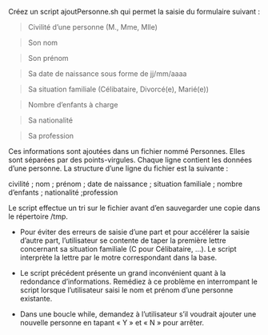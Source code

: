Créez un script ajoutPersonne.sh qui permet la saisie du formulaire suivant :


>	Civilité d’une personne (M., Mme, Mlle)

>	Son nom

>	Son prénom

>	Sa date de naissance sous forme de jj/mm/aaaa

>	Sa situation familiale (Célibataire, Divorcé(e), Marié(e))

>	Nombre d’enfants à charge 

>	Sa nationalité

>	Sa profession


Ces informations sont ajoutées dans un fichier nommé Personnes. Elles sont séparées par des points-virgules. Chaque ligne contient les données d’une personne. La structure d’une ligne du fichier est la suivante :

civilité ; nom ; prénom ; date de naissance ; situation familiale ; nombre d’enfants ; nationalité ;profession


Le script effectue un tri sur le fichier avant d’en sauvegarder une copie dans le répertoire /tmp.

-	Pour éviter des erreurs de saisie d’une part et pour accélérer la saisie d’autre part, l’utilisateur se contente de taper la première lettre concernant sa situation familiale (C pour Célibataire, ...). Le script interprète la lettre par le motre correspondant dans la base.

-	Le script précédent présente un grand inconvénient quant à la redondance d’informations. Remédiez à ce problème en interrompant le script lorsque l’utilisateur saisi le nom et prénom d’une personne existante.

-	Dans une boucle while, demandez à l’utilisateur s’il voudrait ajouter une nouvelle personne en tapant « Y » et « N » pour arrêter.
